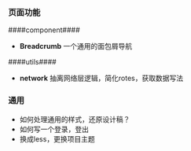 ### 页面功能


####component####

- **Breadcrumb** 一个通用的面包屑导航

####utils####

- **network** 抽离网络层逻辑，简化rotes，获取数据写法


### 通用

- 如何处理通用的样式，还原设计稿？
- 如何写一个登录，登出
- 换成less，更换项目主题

